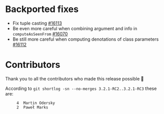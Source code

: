 # Backported fixes

- Fix tuple casting [#16113](https://github.com/lampepfl/dotty/pull/16113)
- Be even more careful when combining argument and info in `computeAsSeenFrom` [#16070](https://github.com/lampepfl/dotty/pull/16070)
- Be still more careful when computing denotations of class parameters [#16112](https://github.com/lampepfl/dotty/pull/16112)

# Contributors

Thank you to all the contributors who made this release possible 🎉

According to `git shortlog -sn --no-merges 3.2.1-RC2..3.2.1-RC3` these are:

```
     4  Martin Odersky
     2  Paweł Marks
```

